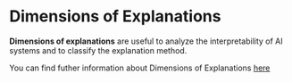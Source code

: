 # Dimensions of Explanations

**Dimensions of explanations** are useful to analyze the interpretability of AI systems and to classify the explanation method. 

You can find futher information about Dimensions of Explanations [here](../../Transparency/XAI_dimensions.md)
